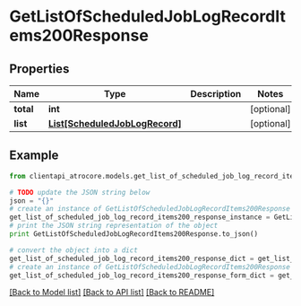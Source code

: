# GetListOfScheduledJobLogRecordItems200Response


## Properties
Name | Type | Description | Notes
------------ | ------------- | ------------- | -------------
**total** | **int** |  | [optional] 
**list** | [**List[ScheduledJobLogRecord]**](ScheduledJobLogRecord.md) |  | [optional] 

## Example

```python
from clientapi_atrocore.models.get_list_of_scheduled_job_log_record_items200_response import GetListOfScheduledJobLogRecordItems200Response

# TODO update the JSON string below
json = "{}"
# create an instance of GetListOfScheduledJobLogRecordItems200Response from a JSON string
get_list_of_scheduled_job_log_record_items200_response_instance = GetListOfScheduledJobLogRecordItems200Response.from_json(json)
# print the JSON string representation of the object
print GetListOfScheduledJobLogRecordItems200Response.to_json()

# convert the object into a dict
get_list_of_scheduled_job_log_record_items200_response_dict = get_list_of_scheduled_job_log_record_items200_response_instance.to_dict()
# create an instance of GetListOfScheduledJobLogRecordItems200Response from a dict
get_list_of_scheduled_job_log_record_items200_response_form_dict = get_list_of_scheduled_job_log_record_items200_response.from_dict(get_list_of_scheduled_job_log_record_items200_response_dict)
```
[[Back to Model list]](../README.md#documentation-for-models) [[Back to API list]](../README.md#documentation-for-api-endpoints) [[Back to README]](../README.md)


